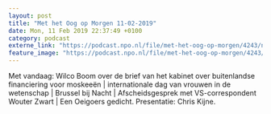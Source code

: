 ```yaml
---
layout: post
title: "Met het Oog op Morgen 11-02-2019"
date: Mon, 11 Feb 2019 22:37:49 +0100
category: podcast
externe_link: "https://podcast.npo.nl/file/met-het-oog-op-morgen/4243/nporadio1_met-het-oog-op-morgen_20190211_met-het-oog-op-morgen-11-02-2019_706EU4.mp3"
feature_image: "https://podcast.npo.nl/file/met-het-oog-op-morgen/4243/nporadio1_met-het-oog-op-morgen_20190211_met-het-oog-op-morgen-11-02-2019_706EU4.mp3"
---
```


Met vandaag: Wilco Boom over de brief van het kabinet over buitenlandse financiering voor moskeeën | internationale dag van vrouwen in de wetenschap | Brussel bij Nacht | Afscheidsgesprek met VS-correspondent Wouter Zwart | Een Oeigoers gedicht. Presentatie: Chris Kijne.
